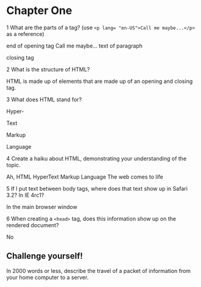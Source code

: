 # Chapter One

1 What are the parts of a tag? (use `<p lang= "en-US">Call me maybe...</p>` as a reference)

<p                opening tag for paragraph element
lang=             attribute value (language)
"en-US"           attribute value (US English)
>                 end of opening tag
Call me maybe...  text of paragraph
</p>              closing tag


2 What is the structure of HTML?

HTML is made up of elements that are made up of an opening and closing tag.


3 What does HTML stand for?

  Hyper-
  
  Text
  
  Markup
  
  Language
  
4 Create a haiku about HTML, demonstrating your understanding of the topic.

Ah, HTML
HyperText Markup Language
The web comes to life


5 If I put text between body tags, where does that text show up in Safari 3.2? In IE 4rc1?

In the main browser window


6 When creating a `<head>` tag, does this information show up on the rendered document?

No


## Challenge yourself!


In 2000 words or less, describe the travel of a packet of information from your home computer to a server.
